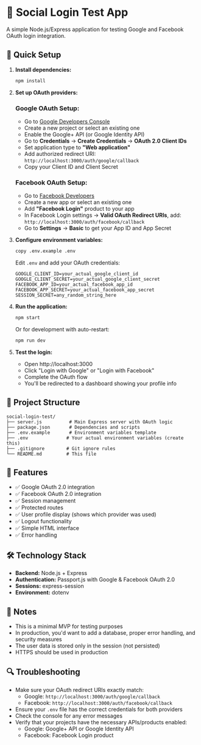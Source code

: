 # 🔐 Social Login Test App

A simple Node.js/Express application for testing Google and Facebook OAuth login integration.

## 🚀 Quick Setup

1. **Install dependencies:**
   ```bash
   npm install
   ```

2. **Set up OAuth providers:**

   ### Google OAuth Setup:
   - Go to [Google Developers Console](https://console.developers.google.com/)
   - Create a new project or select an existing one
   - Enable the Google+ API (or Google Identity API)
   - Go to **Credentials** → **Create Credentials** → **OAuth 2.0 Client IDs**
   - Set application type to **"Web application"**
   - Add authorized redirect URI: `http://localhost:3000/auth/google/callback`
   - Copy your Client ID and Client Secret

   ### Facebook OAuth Setup:
   - Go to [Facebook Developers](https://developers.facebook.com/)
   - Create a new app or select an existing one
   - Add **"Facebook Login"** product to your app
   - In Facebook Login settings → **Valid OAuth Redirect URIs**, add: `http://localhost:3000/auth/facebook/callback`
   - Go to **Settings** → **Basic** to get your App ID and App Secret

3. **Configure environment variables:**
   ```bash
   copy .env.example .env
   ```
   Edit `.env` and add your OAuth credentials:
   ```
   GOOGLE_CLIENT_ID=your_actual_google_client_id
   GOOGLE_CLIENT_SECRET=your_actual_google_client_secret
   FACEBOOK_APP_ID=your_actual_facebook_app_id
   FACEBOOK_APP_SECRET=your_actual_facebook_app_secret
   SESSION_SECRET=any_random_string_here
   ```

4. **Run the application:**
   ```bash
   npm start
   ```
   Or for development with auto-restart:
   ```bash
   npm run dev
   ```

5. **Test the login:**
   - Open http://localhost:3000
   - Click "Login with Google" or "Login with Facebook"
   - Complete the OAuth flow
   - You'll be redirected to a dashboard showing your profile info

## 📁 Project Structure

```
social-login-test/
├── server.js          # Main Express server with OAuth logic
├── package.json       # Dependencies and scripts
├── .env.example       # Environment variables template
├── .env              # Your actual environment variables (create this)
├── .gitignore        # Git ignore rules
└── README.md         # This file
```

## 🔧 Features

- ✅ Google OAuth 2.0 integration
- ✅ Facebook OAuth 2.0 integration
- ✅ Session management
- ✅ Protected routes
- ✅ User profile display (shows which provider was used)
- ✅ Logout functionality
- ✅ Simple HTML interface
- ✅ Error handling

## 🛠️ Technology Stack

- **Backend:** Node.js + Express
- **Authentication:** Passport.js with Google & Facebook OAuth 2.0
- **Sessions:** express-session
- **Environment:** dotenv

## 📝 Notes

- This is a minimal MVP for testing purposes
- In production, you'd want to add a database, proper error handling, and security measures
- The user data is stored only in the session (not persisted)
- HTTPS should be used in production

## 🔍 Troubleshooting

- Make sure your OAuth redirect URIs exactly match:
  - Google: `http://localhost:3000/auth/google/callback`
  - Facebook: `http://localhost:3000/auth/facebook/callback`
- Ensure your `.env` file has the correct credentials for both providers
- Check the console for any error messages
- Verify that your projects have the necessary APIs/products enabled:
  - Google: Google+ API or Google Identity API
  - Facebook: Facebook Login product
